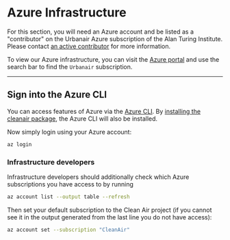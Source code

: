 # Azure Infrastructure

For this section, you will need an Azure account and be listed as a "contributor" on the Urbanair Azure subscription of the Alan Turing Institute.
Please contact [an active contributor](contributor.md) for more information.

To view our Azure infrastructure, you can visit the [Azure portal](https://portal.azure.com/) and use the search bar to find the `Urbanair` subscription.

***

## Sign into the Azure CLI

You can access features of Azure via the [Azure CLI](https://docs.microsoft.com/en-us/cli/azure/).
By [installing the cleanair package](installation.md), the Azure CLI will also be installed.

Now simply login using your Azure account:

```bash
az login
```

### Infrastructure developers

Infrastructure developers should additionally check which Azure subscriptions you have access to by running
```bash
az account list --output table --refresh
```

Then set your default subscription to the Clean Air project (if you cannot see it in the output generated from the last line you do not have access):
```bash
az account set --subscription "CleanAir"
```
